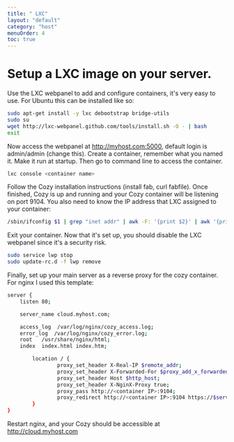 ```yaml
---
title: " LXC"
layout: "default"
category: "host"
menuOrder: 4
toc: true
---
```


# Setup a LXC image on your server.


Use the LXC webpanel to add and configure containers, it's very easy to use.
For Ubuntu this can be installed like so:

```bash
sudo apt-get install -y lxc debootstrap bridge-utils
sudo su
wget http://lxc-webpanel.github.com/tools/install.sh -O - | bash
exit
```

Now access the webpanel at http://myhost.com:5000, default login is admin/admin
(change this). Create a container, remember what you named it. Make it run at
startup. Then go to command line to access the container.

```bash
lxc console <container name>
```


Follow the Cozy installation instructions (install fab, curl fabfile). Once
finished, Cozy is up and running and your Cozy container will be listening on
port 9104. You also need to know the IP address that LXC assigned to your
container:

```bash
/sbin/ifconfig $1 | grep "inet addr" | awk -F: '{print $2}' | awk '{print $1}'
```


Exit your container. Now that it's set up, you should disable the LXC webpanel
since it's a security risk.

```bash
sudo service lwp stop
sudo update-rc.d -f lwp remove
```

Finally, set up your main server as a reverse proxy for the cozy container. For
nginx I used this template:

```bash
server {
    listen 80;

    server_name cloud.myhost.com;

    access_log  /var/log/nginx/cozy_access.log;
    error_log  /var/log/nginx/cozy_error.log;
    root   /usr/share/nginx/html;
    index  index.html index.htm;

        location / {
                proxy_set_header X-Real-IP $remote_addr;
                proxy_set_header X-Forwarded-For $proxy_add_x_forwarded_for;
                proxy_set_header Host $http_host;
                proxy_set_header X-NginX-Proxy true;
                proxy_pass http://<container IP>:9104;
                proxy_redirect http://<container IP>:9104 https://$server_name/;
        }
}
```

Restart nginx, and your Cozy should be accessible at http://cloud.myhost.com
